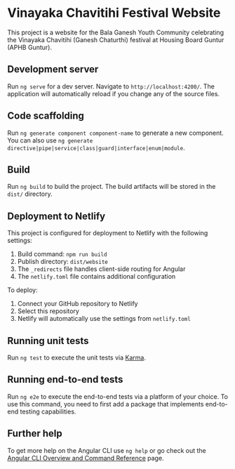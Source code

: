# Vinayaka Chavitihi Festival Website

This project is a website for the Bala Ganesh Youth Community celebrating the Vinayaka Chavitihi (Ganesh Chaturthi) festival at Housing Board Guntur (APHB Guntur).

## Development server

Run `ng serve` for a dev server. Navigate to `http://localhost:4200/`. The application will automatically reload if you change any of the source files.

## Code scaffolding

Run `ng generate component component-name` to generate a new component. You can also use `ng generate directive|pipe|service|class|guard|interface|enum|module`.

## Build

Run `ng build` to build the project. The build artifacts will be stored in the `dist/` directory.

## Deployment to Netlify

This project is configured for deployment to Netlify with the following settings:

1. Build command: `npm run build`
2. Publish directory: `dist/website`
3. The `_redirects` file handles client-side routing for Angular
4. The `netlify.toml` file contains additional configuration

To deploy:
1. Connect your GitHub repository to Netlify
2. Select this repository
3. Netlify will automatically use the settings from `netlify.toml`

## Running unit tests

Run `ng test` to execute the unit tests via [Karma](https://karma-runner.github.io).

## Running end-to-end tests

Run `ng e2e` to execute the end-to-end tests via a platform of your choice. To use this command, you need to first add a package that implements end-to-end testing capabilities.

## Further help

To get more help on the Angular CLI use `ng help` or go check out the [Angular CLI Overview and Command Reference](https://angular.io/cli) page.
